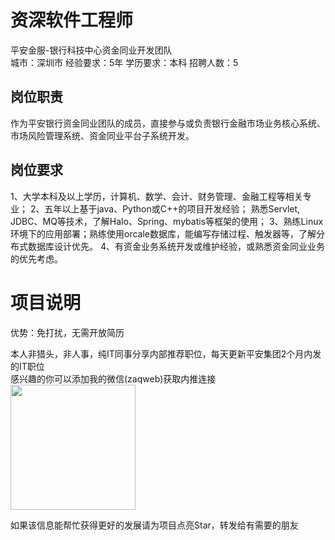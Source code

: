 # 资深软件工程师
平安金服-银行科技中心资金同业开发团队  
城市：深圳市 经验要求：5年 学历要求：本科  招聘人数：5

## 岗位职责
作为平安银行资金同业团队的成员，直接参与或负责银行金融市场业务核心系统、市场风险管理系统、资金同业平台子系统开发。

## 岗位要求
1、大学本科及以上学历，计算机、数学、会计、财务管理、金融工程等相关专业；
   2、五年以上基于java、Python或C++的项目开发经验；  熟悉Servlet, JDBC、MQ等技术，了解Halo、Spring、mybatis等框架的使用； 
   3、熟练Linux环境下的应用部署；熟练使用orcale数据库，能编写存储过程、触发器等，了解分布式数据库设计优先。
   4、有资金业务系统开发或维护经验，或熟悉资金同业业务的优先考虑。

# 项目说明

优势：免打扰，无需开放简历

本人非猎头，非人事，纯IT同事分享内部推荐职位，每天更新平安集团2个月内发的IT职位  
感兴趣的你可以添加我的微信(zaqweb)获取内推连接  
<img src="https://github.com/zaqweb/PA-IT-JOBS/blob/master/WechatICode.jpeg"  height="200" width="200">

如果该信息能帮忙获得更好的发展请为项目点亮Star，转发给有需要的朋友




